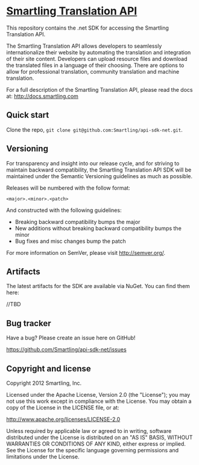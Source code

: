 [Smartling Translation API](http://docs.smartling.com)
=================

This repository contains the .net SDK for accessing the Smartling Translation API.

The Smartling Translation API allows developers to seamlessly internationalize their website by automating the translation and integration of their site content.
Developers can upload resource files and download the translated files in a language of their choosing. There are options to allow for professional translation, community translation and machine translation.

For a full description of the Smartling Translation API, please read the docs at: http://docs.smartling.com


Quick start
-----------

Clone the repo, `git clone git@github.com:Smartling/api-sdk-net.git`.


Versioning
----------

For transparency and insight into our release cycle, and for striving to maintain backward compatibility, the Smartling Translation API SDK will be maintained under the Semantic Versioning guidelines as much as possible.

Releases will be numbered with the follow format:

`<major>.<minor>.<patch>`

And constructed with the following guidelines:

* Breaking backward compatibility bumps the major
* New additions without breaking backward compatibility bumps the minor
* Bug fixes and misc changes bump the patch

For more information on SemVer, please visit http://semver.org/.


Artifacts
---------

The latest artifacts for the SDK are available via NuGet. You can find them here: 

//TBD

Bug tracker
-----------

Have a bug? Please create an issue here on GitHub!

https://github.com/Smartling/api-sdk-net/issues

Copyright and license
---------------------

Copyright 2012 Smartling, Inc.

Licensed under the Apache License, Version 2.0 (the "License");
you may not use this work except in compliance with the License.
You may obtain a copy of the License in the LICENSE file, or at:

   http://www.apache.org/licenses/LICENSE-2.0

Unless required by applicable law or agreed to in writing, software
distributed under the License is distributed on an "AS IS" BASIS,
WITHOUT WARRANTIES OR CONDITIONS OF ANY KIND, either express or implied.
See the License for the specific language governing permissions and
limitations under the License.
